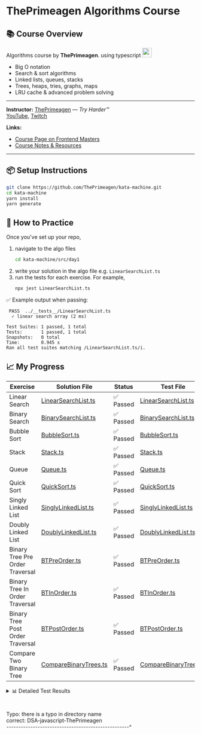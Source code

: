 # ThePrimeagen Algorithms Course

## 📚 Course Overview

Algorithms course by **ThePrimeagen**. using typescript   <img src="https://go-skill-icons.vercel.app/api/icons?i=typescript" height="25"/> 


* Big O notation
* Search & sort algorithms
* Linked lists, queues, stacks
* Trees, heaps, tries, graphs, maps
* LRU cache & advanced problem solving

---

**Instructor:** [ThePrimeagen](https://x.com/ThePrimeagen) — *Try Harder™*  
[YouTube](https://www.youtube.com/ThePrimeagen), [Twitch](https://www.twitch.tv/ThePrimeagen)

**Links:**

* [Course Page on Frontend Masters](https://frontendmasters.com/courses/algorithms/)
* [Course Notes & Resources](https://theprimeagen.github.io/fem-algos)

---

## 📦 Setup Instructions

```bash
git clone https://github.com/ThePrimeagen/kata-machine.git
cd kata-machine
yarn install
yarn generate
```


## 🧪 How to Practice

Once you've set up your repo,  
1. navigate to the algo files 
    ```bash
    cd kata-machine/src/day1
    ```   
2. write your solution in the algo file e.g. `LinearSearchList.ts`  
3. run the tests for each exercise. For example,  
    ```bash
    npx jest LinearSearchList.ts
    ```

✅ Example output when passing:

```
 PASS  ../__tests__/LinearSearchList.ts
  ✓ linear search array (2 ms)

Test Suites: 1 passed, 1 total
Tests:       1 passed, 1 total
Snapshots:   0 total
Time:        0.945 s
Ran all test suites matching /LinearSearchList.ts/i.
```
## 📈 My Progress

| Exercise | Solution File | Status | Test File |
|----------|---------------|--------|-----------|
| Linear Search | [LinearSearchList.ts](./kata-machine/src/day1/LinearSearchList.ts) | ✅ Passed | [LinearSearchList.ts](./kata-machine/src/__tests__/LinearSearchList.ts) |
| Binary Search | [BinarySearchList.ts](./kata-machine/src/day1/BinarySearchList.ts) | ✅ Passed | [BinarySearchList.ts](./kata-machine/src/__tests__/BinarySearchList.ts) |
| Bubble Sort | [BubbleSort.ts](./kata-machine/src/day1/BubbleSort.ts) | ✅ Passed | [BubbleSort.ts](./kata-machine/src/__tests__/BubbleSort.ts) |
| Stack | [Stack.ts](./kata-machine/src/day1/Stack.ts) | ✅ Passed | [Stack.ts](./kata-machine/src/__tests__/Stack.ts) |
| Queue | [Queue.ts](./kata-machine/src/day1/Queue.ts) | ✅ Passed | [Queue.ts](./kata-machine/src/__tests__/Queue.ts) |
| Quick Sort | [QuickSort.ts](./kata-machine/src/day1/QuickSort.ts) | ✅ Passed | [QuickSort.ts](./kata-machine/src/__tests__/QuickSort.ts) |
| Singly Linked List | [SinglyLinkedList.ts](./kata-machine/src/day1/SinglyLinkedList.ts) | ✅ Passed | [SinglyLinkedList.ts](./kata-machine/src/__tests__/SinglyLinkedList.ts) |
| Doubly Linked List | [DoublyLinkedList.ts](./kata-machine/src/day1/DoublyLinkedList.ts) | ✅ Passed | [DoublyLinkedList.ts](./kata-machine/src/__tests__/DoublyLinkedList.ts) |
| Binary Tree Pre Order Traversal | [BTPreOrder.ts](./kata-machine/src/day1/BTPreOrder.ts) | ✅ Passed | [BTPreOrder.ts](./kata-machine/src/__tests__/BTPreOrder.ts) |
| Binary Tree In Order Traversal | [BTInOrder.ts](./kata-machine/src/day1/BTInOrder.ts) | ✅ Passed | [BTInOrder.ts](./kata-machine/src/__tests__/BTInOrder.ts) |
| Binary Tree Post Order Traversal | [BTPostOrder.ts](./kata-machine/src/day1/BTPostOrder.ts) | ✅ Passed | [BTPostOrder.ts](./kata-machine/src/__tests__/BTPostOrder.ts) |
| Compare Two Binary Tree | [CompareBinaryTrees.ts](./kata-machine/src/day1/CompareBinaryTrees.ts) | ✅ Passed | [CompareBinaryTrees.ts](./kata-machine/src/__tests__/CompareBinaryTrees.ts) |

<details>
<summary>📊 Detailed Test Results</summary>

### LinearSearchList.ts
```
➜  kata-machine git:(main) ✗ npx jest LinearSearchList.ts

 PASS  src/__tests__/LinearSearchList.ts
  ✓ linear search array (3 ms)

Test Suites: 1 passed, 1 total
Tests:       1 passed, 1 total
Snapshots:   0 total
Time:        0.815 s, estimated 1 s
Ran all test suites matching /LinearSearchList.ts/i.
```

### BinarySearchList.ts
```
➜  kata-machine git:(main) ✗ npx jest BinarySearchList.ts
 PASS  src/__tests__/BinarySearchList.ts
  ✓ binary search array (2 ms)

Test Suites: 1 passed, 1 total
Tests:       1 passed, 1 total
Snapshots:   0 total
Time:        1.016 s
Ran all test suites matching /BinarySearchList.ts/i.
```

### BubbleSort.ts
```
➜  kata-machine git:(main) ✗ npx jest BubbleSort.ts      
 PASS  src/__tests__/BubbleSort.ts
  ✓ bubble-sort (2 ms)
  ✓ bubble-sort / one element

Test Suites: 1 passed, 1 total
Tests:       2 passed, 2 total
Snapshots:   0 total
Time:        0.992 s
Ran all test suites matching /BubbleSort.ts/i.
```

### Stack.ts
```
➜  kata-machine git:(main) ✗ npx jest Stack.ts     
 PASS  src/__tests__/Stack.ts
  ✓ stack (3 ms)

Test Suites: 1 passed, 1 total
Tests:       1 passed, 1 total
Snapshots:   0 total
Time:        0.99 s, estimated 1 s
Ran all test suites matching /Stack.ts/i.
```

### Queue.ts
```bash
➜  kata-machine git:(main) npx jest Queue.ts
 PASS  src/__tests__/Queue.ts
  ✓ queue (3 ms)
  ✓ Case 1 (1 ms)
  ✓ Case 2 (6 ms)
  ✓ Case 1 (includes empty)
  ✓ Case 2 (includes empty) (1 ms)
  ✓ Case 3 (includes empty) (9 ms)
  ✓ Case 4 (includes empty) (10 ms)
  ✓ Case 5 (includes empty) (1 ms)
  ✓ Case 6 (includes empty) (1 ms)
  ✓ Case 7 (includes empty) (7 ms)

Test Suites: 1 passed, 1 total
Tests:       10 passed, 10 total
Snapshots:   0 total
Time:        0.97 s, estimated 1 s
Ran all test suites matching /Queue.ts/i.
➜  kata-machine git:(main) 
```
### QuickSort.ts 
```bash
➜  kata-machine git:(main) ✗ npx jest QuickSort.ts  
 PASS  src/__tests__/QuickSort.ts
  ✓ quick-sort (2 ms)
  ✓ quick-sort - LC/TC: 912 / 1 (1 ms)
  ✓ quick-sort - LC/TC: 912 / 2 (1 ms)
  ✓ quick-sort - LC/TC: 912 / 3
  ✓ quick-sort - LC/TC: 912 / 4 (21 ms)
  ✓ quick-sort - LC/TC: 912 / 5
  ✓ quick-sort - LC/TC: 912 / 6 (1 ms)

Test Suites: 1 passed, 1 total
Tests:       7 passed, 7 total
Snapshots:   0 total
Time:        0.932 s, estimated 1 s
Ran all test suites matching /QuickSort.ts/i.
➜  kata-machine git:(main) ✗ 
```
### Linked List
```bash

 PASS  src/__tests__/SinglyLinkedList.ts
  ✓ linked-list (68 ms)

Test Suites: 1 passed, 1 total
Tests:       1 passed, 1 total
Snapshots:   0 total
Time:        0.917 s, estimated 1 s
Ran all test suites matching /SinglyLinkedList.ts/i.
➜  kata-machine git:(main) ✗ npx jest DoublyLinkedList.ts
 PASS  src/__tests__/DoublyLinkedList.ts
  ✓ DoublyLinkedList (3 ms)

Test Suites: 1 passed, 1 total
Tests:       1 passed, 1 total
Snapshots:   0 total
Time:        0.975 s
Ran all test suites matching /DoublyLinkedList.ts/i.
➜  kata-machine git:(main) ✗ 
```
### Binary Tree
```bash
➜  kata-machine git:(main) ✗ npx jest BT compare
 PASS  src/__tests__/CompareBinaryTrees.ts
 PASS  src/__tests__/BTBFS.ts
 PASS  src/__tests__/BTPreOrder.ts
 PASS  src/__tests__/BTInOrder.ts
 PASS  src/__tests__/BTPostOrder.ts

Test Suites: 5 passed, 5 total
Tests:       5 passed, 5 total
Snapshots:   0 total
Time:        4.01 s
Ran all test suites matching /BT|compare/i.
➜  kata-machine git:(main) ✗ 
```
</details>

#  

Typo: there is a typo in directory name    
correct: DSA-javascript-ThePrimeagen   
---------------------------------------------------^    
